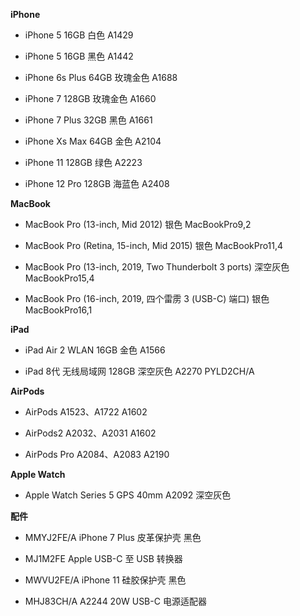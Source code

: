 **iPhone**

- iPhone 5 16GB 白色 A1429

- iPhone 5 16GB 黑色 A1442

- iPhone 6s Plus 64GB 玫瑰金色 A1688

- iPhone 7 128GB 玫瑰金色 A1660

- iPhone 7 Plus 32GB 黑色 A1661

- iPhone Xs Max 64GB 金色 A2104

- iPhone 11 128GB 绿色 A2223

- iPhone 12 Pro 128GB 海蓝色 A2408


**MacBook**

- MacBook Pro (13-inch, Mid 2012) 银色 MacBookPro9,2

- MacBook Pro (Retina, 15-inch, Mid 2015) 银色 MacBookPro11,4

- MacBook Pro (13-inch, 2019, Two Thunderbolt 3 ports) 深空灰色 MacBookPro15,4

- MacBook Pro (16-inch, 2019, 四个雷雳 3 (USB-C) 端口) 银色 MacBookPro16,1


**iPad**

- iPad Air 2 WLAN 16GB 金色 A1566

- iPad 8代 无线局域网 128GB 深空灰色 A2270 PYLD2CH/A


**AirPods**

- AirPods A1523、A1722 A1602

- AirPods2 A2032、A2031 A1602

- AirPods Pro A2084、A2083 A2190


**Apple Watch**

- Apple Watch Series 5 GPS 40mm A2092 深空灰色


**配件**

- MMYJ2FE/A iPhone 7 Plus 皮革保护壳 黑色

- MJ1M2FE Apple USB-C 至 USB 转换器

- MWVU2FE/A iPhone 11 硅胶保护壳 黑色

- MHJ83CH/A A2244 20W USB-C 电源适配器